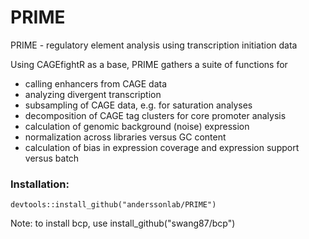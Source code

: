 # PRIME
PRIME - regulatory element analysis using transcription initiation data

Using CAGEfightR as a base, PRIME gathers a suite of functions for

* calling enhancers from CAGE data
* analyzing divergent transcription
* subsampling of CAGE data, e.g. for saturation analyses
* decomposition of CAGE tag clusters for core promoter analysis
* calculation of genomic background (noise) expression
* normalization across libraries versus GC content
* calculation of bias in expression coverage and expression support versus batch

### Installation:
```
devtools::install_github("anderssonlab/PRIME")
```

Note: to install bcp, use install_github("swang87/bcp")
